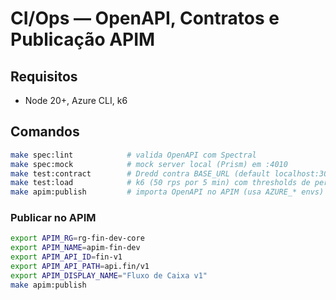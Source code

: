# CI/Ops — OpenAPI, Contratos e Publicação APIM

## Requisitos
- Node 20+, Azure CLI, k6

## Comandos
```bash
make spec:lint            # valida OpenAPI com Spectral
make spec:mock            # mock server local (Prism) em :4010
make test:contract        # Dredd contra BASE_URL (default localhost:3000/api.fin/v1)
make test:load            # k6 (50 rps por 5 min) com thresholds de perda e p95
make apim:publish         # importa OpenAPI no APIM (usa AZURE_* envs)
```

### Publicar no APIM
```bash
export APIM_RG=rg-fin-dev-core
export APIM_NAME=apim-fin-dev
export APIM_API_ID=fin-v1
export APIM_API_PATH=api.fin/v1
export APIM_DISPLAY_NAME="Fluxo de Caixa v1"
make apim:publish
```
